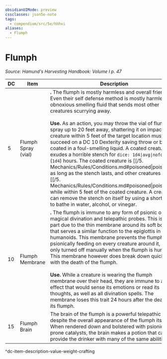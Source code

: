 ```yaml
---
obsidianUIMode: preview
cssclasses: json5e-note
tags:
  - compendium/src/5e/hhhvi
aliases:
  - Flumph
---
```

# Flumph
*Source: Hamund's Harvesting Handbook: Volume I p. 47* 

| DC | Item | Description | Value | Weight | Crafting |
|----|------|-------------|-------|--------|----------|
| 5 | Flumph Spray (vial) | **.** The flumph is mostly harmless and overall friendly. Even their self defense method is mostly harmless; an obnoxious smelling fluid that sends most other creatures scurrying away.<br /><br />**Use.** As an action, you may throw the vial of flumph spray up to 20 feet away, shattering it on impact. Each creature within 5 feet of the target location must succeed on a DC 10 Dexterity saving throw or be coated in a foul-smelling liquid. A coated creature exudes a horrible stench for `dice: 1d4\|avg\|noform` (`1d4`) hours. The coated creature is [[/5. Mechanics/Rules/Conditions.md#poisoned\|poisoned]] as long as the stench lasts, and other creatures are [[/5. Mechanics/Rules/Conditions.md#poisoned\|poisoned]] while within 5 feet of the coated creature. A creature can remove the stench on itself by using a short rest to bathe in water, alcohol, or vinegar. | 1 sp | 1 lb | — |
| 10 | Flumph Membrane | **.** The flumph is immune to any form of psionic or magical divination and telepathic probes. This is in part due to the thin membrane around its soft body that serves a similar function to the epiglottis in humanoids. This membrane prevents the flumph from psionically feeding on every creature around it, and is only turned off manually when the flumph is hungry. This membrane however does break down quickly with the death of the flumph.<br /><br />**Use.** While a creature is wearing the flumph membrane over their head, they are immune to any effect that would sense its emotions or read its thoughts, as well as all divination spells. The membrane loses this trait 24 hours after the death of its flumph. | 8 sp | 2 lb | [[5. Mechanics/Items/Mood Cap.md\|Mood Cap]] |
| 15 | Flumph Brain | The brain of the flumph is a powerful telepathic organ despite the overall appearance of the flumph itself. When rendered down and bolstered with psionically prone catalysts, the brain makes a potion that can provide the drinker with many of the same abilities. | 1 gp | 2 lb | [[5. Mechanics/Items/Potion Of Mind Reading.md\|Potion of Mind Reading]] |
^dc-item-description-value-weight-crafting
